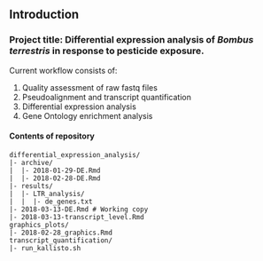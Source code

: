 ## Introduction

### Project title: Differential expression analysis of _Bombus terrestris_ in response to pesticide exposure. 

Current workflow consists of:
1. Quality assessment of raw fastq files
2. Pseudoalignment and transcript quantification
3. Differential expression analysis 
4. Gene Ontology enrichment analysis

#### Contents of repository
```
differential_expression_analysis/
|- archive/
|  |- 2018-01-29-DE.Rmd
|  |- 2018-02-28-DE.Rmd
|- results/
|  |- LTR_analysis/
|  |  |- de_genes.txt
|- 2018-03-13-DE.Rmd # Working copy
|- 2018-03-13-transcript_level.Rmd 
graphics_plots/
|- 2018-02-28_graphics.Rmd
transcript_quantification/
|- run_kallisto.sh
```
